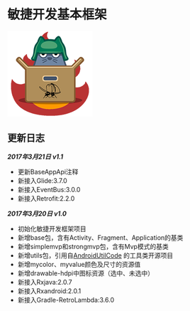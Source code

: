 #   敏捷开发基本框架
![](HandyBase.png)

##  更新日志
***2017年3月21日 v1.1***
* 更新BaseAppApi注释
* 新接入Glide:3.7.0
* 新接入EventBus:3.0.0
* 新接入Retrofit:2.2.0

***2017年3月20日 v1.0***
* 初始化敏捷开发框架项目
* 新增base包，含有Activity、Fragment、Application的基类
* 新增simplemvp和strongmvp包，含有Mvp模式的基类
* 新增utils包，引用自[AndroidUtilCode](https://github.com/Blankj/AndroidUtilCode) 的工具类开源项目
* 新增mycolor、myvalue颜色及尺寸的资源值
* 新增drawable-hdpi中图标资源（选中、未选中）
* 新接入Rxjava:2.0.7
* 新接入Rxandroid:2.0.1
* 新接入Gradle-RetroLambda:3.6.0